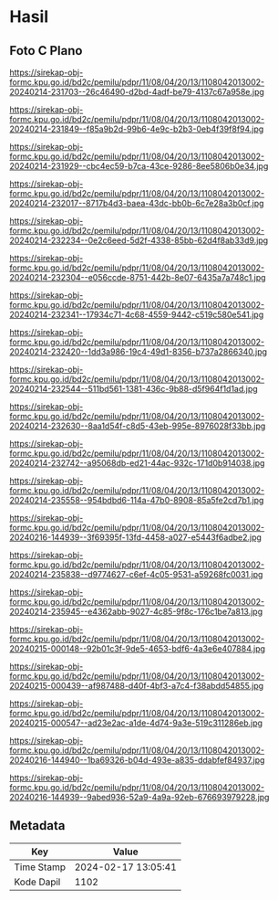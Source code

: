 # Hasil

## Foto C Plano

https://sirekap-obj-formc.kpu.go.id/bd2c/pemilu/pdpr/11/08/04/20/13/1108042013002-20240214-231703--26c46490-d2bd-4adf-be79-4137c67a958e.jpg

https://sirekap-obj-formc.kpu.go.id/bd2c/pemilu/pdpr/11/08/04/20/13/1108042013002-20240214-231849--f85a9b2d-99b6-4e9c-b2b3-0eb4f39f8f94.jpg

https://sirekap-obj-formc.kpu.go.id/bd2c/pemilu/pdpr/11/08/04/20/13/1108042013002-20240214-231929--cbc4ec59-b7ca-43ce-9286-8ee5806b0e34.jpg

https://sirekap-obj-formc.kpu.go.id/bd2c/pemilu/pdpr/11/08/04/20/13/1108042013002-20240214-232017--8717b4d3-baea-43dc-bb0b-6c7e28a3b0cf.jpg

https://sirekap-obj-formc.kpu.go.id/bd2c/pemilu/pdpr/11/08/04/20/13/1108042013002-20240214-232234--0e2c6eed-5d2f-4338-85bb-62d4f8ab33d9.jpg

https://sirekap-obj-formc.kpu.go.id/bd2c/pemilu/pdpr/11/08/04/20/13/1108042013002-20240214-232304--e056ccde-8751-442b-8e07-6435a7a748c1.jpg

https://sirekap-obj-formc.kpu.go.id/bd2c/pemilu/pdpr/11/08/04/20/13/1108042013002-20240214-232341--17934c71-4c68-4559-9442-c519c580e541.jpg

https://sirekap-obj-formc.kpu.go.id/bd2c/pemilu/pdpr/11/08/04/20/13/1108042013002-20240214-232420--1dd3a986-19c4-49d1-8356-b737a2866340.jpg

https://sirekap-obj-formc.kpu.go.id/bd2c/pemilu/pdpr/11/08/04/20/13/1108042013002-20240214-232544--511bd561-1381-436c-9b88-d5f964f1d1ad.jpg

https://sirekap-obj-formc.kpu.go.id/bd2c/pemilu/pdpr/11/08/04/20/13/1108042013002-20240214-232630--8aa1d54f-c8d5-43eb-995e-8976028f33bb.jpg

https://sirekap-obj-formc.kpu.go.id/bd2c/pemilu/pdpr/11/08/04/20/13/1108042013002-20240214-232742--a95068db-ed21-44ac-932c-171d0b914038.jpg

https://sirekap-obj-formc.kpu.go.id/bd2c/pemilu/pdpr/11/08/04/20/13/1108042013002-20240214-235558--954bdbd6-114a-47b0-8908-85a5fe2cd7b1.jpg

https://sirekap-obj-formc.kpu.go.id/bd2c/pemilu/pdpr/11/08/04/20/13/1108042013002-20240216-144939--3f69395f-13fd-4458-a027-e5443f6adbe2.jpg

https://sirekap-obj-formc.kpu.go.id/bd2c/pemilu/pdpr/11/08/04/20/13/1108042013002-20240214-235838--d9774627-c6ef-4c05-9531-a59268fc0031.jpg

https://sirekap-obj-formc.kpu.go.id/bd2c/pemilu/pdpr/11/08/04/20/13/1108042013002-20240214-235945--e4362abb-9027-4c85-9f8c-176c1be7a813.jpg

https://sirekap-obj-formc.kpu.go.id/bd2c/pemilu/pdpr/11/08/04/20/13/1108042013002-20240215-000148--92b01c3f-9de5-4653-bdf6-4a3e6e407884.jpg

https://sirekap-obj-formc.kpu.go.id/bd2c/pemilu/pdpr/11/08/04/20/13/1108042013002-20240215-000439--af987488-d40f-4bf3-a7c4-f38abdd54855.jpg

https://sirekap-obj-formc.kpu.go.id/bd2c/pemilu/pdpr/11/08/04/20/13/1108042013002-20240215-000547--ad23e2ac-a1de-4d74-9a3e-519c311286eb.jpg

https://sirekap-obj-formc.kpu.go.id/bd2c/pemilu/pdpr/11/08/04/20/13/1108042013002-20240216-144940--1ba69326-b04d-493e-a835-ddabfef84937.jpg

https://sirekap-obj-formc.kpu.go.id/bd2c/pemilu/pdpr/11/08/04/20/13/1108042013002-20240216-144939--9abed936-52a9-4a9a-92eb-676693979228.jpg


## Metadata

| Key        | Value               |
| ---------- | ------------------- |
| Time Stamp | 2024-02-17 13:05:41 |
| Kode Dapil | 1102                |




